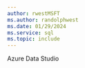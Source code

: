 ```yaml
---
author: rwestMSFT
ms.author: randolphwest
ms.date: 01/29/2024
ms.service: sql
ms.topic: include
---
```

 Azure Data Studio 
